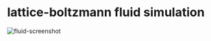 ﻿# lattice-boltzmann fluid simulation
![fluid-screenshot](https://user-images.githubusercontent.com/57759778/229258506-c02a2c07-3a0c-4ec7-a7f1-f790868cbce6.png)
